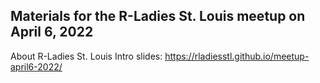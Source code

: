 ## Materials for the R-Ladies St. Louis meetup on April 6, 2022

About R-Ladies St. Louis Intro slides: https://rladiesstl.github.io/meetup-april6-2022/
